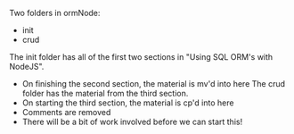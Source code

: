Two folders in ormNode:
 - init
 - crud

 The init folder has all of the first two sections in "Using SQL ORM's with NodeJS".
  - On finishing the second section, the material is mv'd into here
 The crud folder has the material from the third section.
  - On starting the third section, the material is cp'd into here
  - Comments are removed
  - There will be a bit of work involved before we can start this!